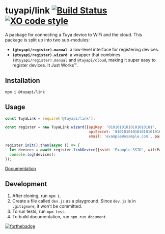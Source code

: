 tuyapi/link [![Build Status](https://travis-ci.org/TuyaAPI/link.svg?branch=master)](https://travis-ci.org/TuyaAPI/link) [![XO code style](https://img.shields.io/badge/code_style-XO-5ed9c7.svg)](https://github.com/xojs/xo)
==============

A package for connecting a Tuya device to WiFi and the cloud. This package is split up into two sub-modules:
- **`(@tuyapi/register).manual`**: a low-level interface for registering devices.
- **`(@tuyapi/register).wizard`**: a wrapper that combines `(@tuyapi/register).manual` and `@tuyapi/cloud`, making it super easy to register devices. It Just Works™️.

## Installation
`npm i @tuyapi/link`

## Usage
```javascript
const TuyaLink = require('@tuyapi/link');

const register = new TuyaLink.wizard({apiKey: '01010101010101010101',
                                      apiSecret: '01010101010101010101010101010101',
                                      email: 'example@example.com', password: 'example-password'});

register.init().then(async () => {
  let devices = await register.linkDevice({ssid: 'Example-SSID', wifiPassword: 'examplepassword'});
  console.log(devices);
});
```

[Documentation](https://tuyaapi.github.io/link/)

## Development
1. After cloning, run `npm i`.
2. Create a file called `dev.js` as a playground. Since `dev.js` is in `.gitignore`, it won't be committed.
3. To run tests, run `npm test`.
4. To build documentation, run `npm run document`.

[![forthebadge](https://forthebadge.com/images/badges/made-with-javascript.svg)](https://forthebadge.com)
